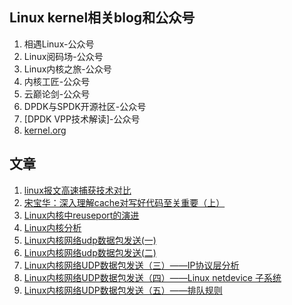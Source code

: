 ## Linux kernel相关blog和公众号
1. 相遇Linux-公众号
2. Linux阅码场-公众号
3. Linux内核之旅-公众号
4. 内核工匠-公众号
5. 云巅论剑-公众号
6. DPDK与SPDK开源社区-公众号
7. [DPDK VPP技术解读]-公众号
8. [kernel.org](https://www.kernel.org/)

## 文章
1. [linux报文高速捕获技术对比](https://mp.weixin.qq.com/s/K94nAUkwPxpKxSmtIWmlXQ)
2. [宋宝华：深入理解cache对写好代码至关重要（上）](https://mp.weixin.qq.com/s/-5Na7cEc4F-MxYghI4wkfw)
3. [Linux内核中reuseport的演进](https://segmentfault.com/a/1190000020524323)
4. [Linux内核分析](http://www.wowotech.net/sort/linux_kenrel)
5. [Linux内核网络udp数据包发送(一)](https://mp.weixin.qq.com/s/fi_p_ZJiGZzTAUrm9-kmCA)
6. [Linux内核网络udp数据包发送(二)](https://mp.weixin.qq.com/s/uSJJASQOJwWPAkrGSS5W5g)
7. [Linux内核网络UDP数据包发送（三）——IP协议层分析](https://mp.weixin.qq.com/s/L_0vS1Z3gybl8nkd_lrtdA)
8. [Linux内核网络UDP数据包发送（四）——Linux netdevice 子系统](https://mp.weixin.qq.com/s/7Z-g6f5sr9NxCi0JZLsDkA)
9. [Linux内核网络UDP数据包发送（五）——排队规则](https://mp.weixin.qq.com/s/gOZax_-Iao5oiQrG8HfefQ)
